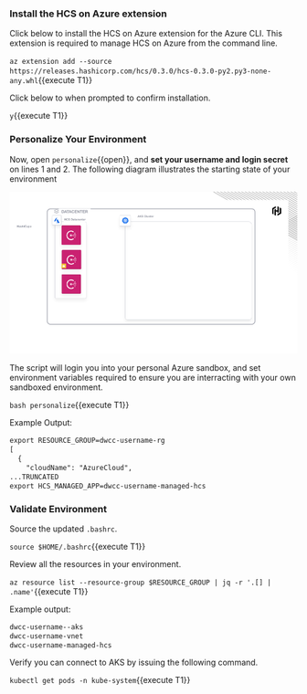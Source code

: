 ### Install the HCS on Azure extension

Click below to install the HCS on Azure extension for the Azure CLI.
This extension is required to manage HCS on Azure from the command line.

`az extension add --source https://releases.hashicorp.com/hcs/0.3.0/hcs-0.3.0-py2.py3-none-any.whl`{{execute T1}}

Click below to when prompted to confirm installation.

`y`{{execute T1}}

### Personalize Your Environment

Now, open `personalize`{{open}}, and **set your username and login secret**
on lines 1 and 2. The following diagram illustrates
the starting state of your environment

![Personal Sandbox](./assets/starting_point.png)

The script will login you into your
personal Azure sandbox, and set environment variables
required to ensure you are interracting with your own
sandboxed environment.

`bash personalize`{{execute T1}}

Example Output:

```shell-session
export RESOURCE_GROUP=dwcc-username-rg
[
  {
    "cloudName": "AzureCloud",
...TRUNCATED
export HCS_MANAGED_APP=dwcc-username-managed-hcs
```

### Validate Environment

Source the updated `.bashrc`.

`source $HOME/.bashrc`{{execute T1}}

Review all the resources in your environment.

`az resource list --resource-group $RESOURCE_GROUP | jq -r '.[] | .name'`{{execute T1}}

Example output:

```shell-session
dwcc-username--aks
dwcc-username-vnet
dwcc-username-managed-hcs
```

Verify you can connect to AKS by issuing the following command.

`kubectl get pods -n kube-system`{{execute T1}}
